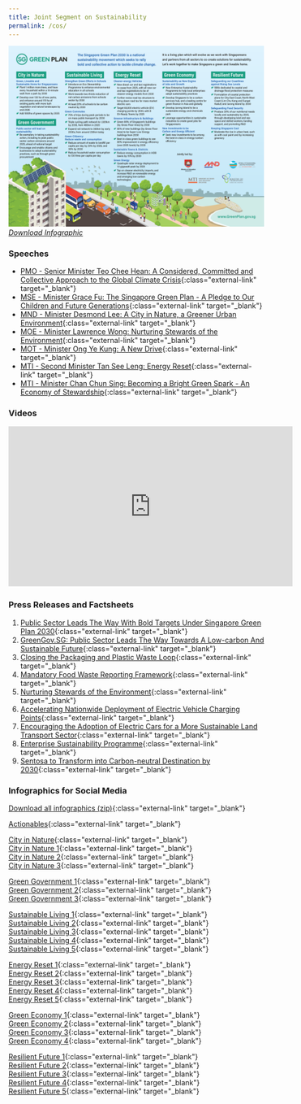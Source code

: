 ```yaml
---
title: Joint Segment on Sustainability
permalink: /cos/
---
```

![](../images/resources/cos-sgp-infographics.png) *[Download Infographic](../files/resources/sgp-cos-infographic.pdf)*


### **Speeches**

- [PMO - Senior Minister Teo Chee Hean: A Considered, Committed and Collective Approach to the Global Climate Crisis](/resource-room/2021-03-04-pmo){:class="external-link" target="_blank"}  
- [MSE - Minister Grace Fu: The Singapore Green Plan - A Pledge to Our Children and Future Generations](/resource-room/2021-03-04-mse){:class="external-link" target="_blank"}
- [MND - Minister Desmond Lee: A City in Nature, a Greener Urban Environment](/resource-room/2021-03-04-mnd){:class="external-link" target="_blank"}  
- [MOE - Minister Lawrence Wong: Nurturing Stewards of the Environment](/resource-room/2021-03-04-moe){:class="external-link" target="_blank"}
- [MOT - Minister Ong Ye Kung: A New Drive](/resource-room/2021-03-04-mot){:class="external-link" target="_blank"}  
- [MTI - Second Minister Tan See Leng: Energy Reset](/resource-room/2021-03-04-2-mti){:class="external-link" target="_blank"}  
- [MTI - Minister Chan Chun Sing: Becoming a Bright Green Spark - An Economy of Stewardship](/resource-room/2021-03-04-1-mti){:class="external-link" target="_blank"}  

### **Videos**


<div class="bp-youtube">
    <iframe width="560" height="315" src="https://www.youtube.com/embed/videoseries?list=PLufsUwaI-DoGV6xhtyVKDTz-r1pr7ger3" frameborder="0" allow="accelerometer; autoplay; clipboard-write; encrypted-media; gyroscope; picture-in-picture" allowfullscreen></iframe>
</div>


### **Press Releases and Factsheets**

1. [Public Sector Leads The Way With Bold Targets Under Singapore Green Plan 2030](../files/resources/cos-sgp-factsheet.pdf){:class="external-link" target="_blank"}
2. [GreenGov.SG: Public Sector Leads The Way Towards A Low-carbon And Sustainable Future](/resource-room/2021-03-04-press-release-on-green-government){:class="external-link" target="_blank"}
3. [Closing the Packaging and Plastic Waste Loop](https://www.nea.gov.sg/docs/default-source/media-files/cos2021/cos2021-media-factsheet-initiatives-to-close-the-packaging-and-plastic-waste-loop.pdf){:class="external-link" target="_blank"}
4. [Mandatory Food Waste Reporting Framework](https://www.nea.gov.sg/docs/default-source/media-files/cos2021/cos2021-media-factsheet-mandatory-framework-for-food-waste-reporting.pdf){:class="external-link" target="_blank"}
6. [Nurturing Stewards of the Environment](https://www.moe.gov.sg/news/press-releases/20210304-learn-for-life-equipping-ourselves-for-a-changing-world-nurturing-stewards-of-the-environment){:class="external-link" target="_blank"}
7. [Accelerating Nationwide Deployment of Electric Vehicle Charging Points](https://www.lta.gov.sg/content/ltagov/en/newsroom/2021/3/news-release/Accelerating_nationwide_deployment_of_electric_vehicle_charging_points.html){:class="external-link" target="_blank"}
8. [Encouraging the Adoption of Electric Cars for a More Sustainable Land Transport Sector](https://www.lta.gov.sg/content/ltagov/en/newsroom/2021/3/news-release/Encouraging_the_adoption_of_electric_cars.html){:class="external-link" target="_blank"}
9. [Enterprise Sustainability Programme](https://www.mti.gov.sg/-/media/MTI/COS-2021/Factsheets/3-ESP_MTI-COS-2021-Media-Factsheet.pdf){:class="external-link" target="_blank"}
10. [Sentosa to Transform into Carbon-neutral Destination by 2030](/files/resources/sentosa-media-release.pdf){:class="external-link" target="_blank"}

### **Infographics for Social Media**

[Download all infographics (zip)](/images/infographics-social-media-full.zip){:class="external-link" target="_blank"} 

[Actionables](/images/resources/sgp_actionables.jpg){:class="external-link" target="_blank"}  

[City in Nature](/images/cityinnaturewa.png){:class="external-link" target="_blank"}  
[City in Nature 1](/images/cityinnature1.png){:class="external-link" target="_blank"}  
[City in Nature 2](/images/cityinnature2.png){:class="external-link" target="_blank"}  
[City in Nature 3](/images/cityinnature3.png){:class="external-link" target="_blank"}  

[Green Government 1](/images/greengov1.png){:class="external-link" target="_blank"}  
[Green Government 2](/images/greengov2.png){:class="external-link" target="_blank"}  
[Green Government 3](/images/greengov3.png){:class="external-link" target="_blank"}  

[Sustainable Living 1](/images/sus1.png){:class="external-link" target="_blank"}  
[Sustainable Living 2](/images/sus2.png){:class="external-link" target="_blank"}  
[Sustainable Living 3](/images/sus3.png){:class="external-link" target="_blank"}  
[Sustainable Living 4](/images/sus4.png){:class="external-link" target="_blank"}  
[Sustainable Living 5](/images/sus5.png){:class="external-link" target="_blank"}  

[Energy Reset 1](/images/energy1.png){:class="external-link" target="_blank"}  
[Energy Reset 2](/images/energy2.png){:class="external-link" target="_blank"}  
[Energy Reset 3](/images/energy3.png){:class="external-link" target="_blank"}  
[Energy Reset 4](/images/energy4.png){:class="external-link" target="_blank"}  
[Energy Reset 5](/images/energy5.png){:class="external-link" target="_blank"}  

[Green Economy 1](/images/econ1.png){:class="external-link" target="_blank"}  
[Green Economy 2](/images/econ2.png){:class="external-link" target="_blank"}  
[Green Economy 3](/images/econ3.png){:class="external-link" target="_blank"}  
[Green Economy 4](/images/econ4.png){:class="external-link" target="_blank"}  

[Resilient Future 1](/images/resilient1.png){:class="external-link" target="_blank"}  
[Resilient Future 2](/images/resilient2.png){:class="external-link" target="_blank"}  
[Resilient Future 3](/images/resilient3.png){:class="external-link" target="_blank"}  
[Resilient Future 4](/images/resilient4.png){:class="external-link" target="_blank"}  
[Resilient Future 5](/images/resilient5.png){:class="external-link" target="_blank"}